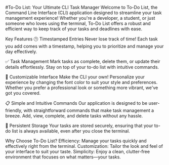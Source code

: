 #To-Do List: Your Ultimate CLI Task Manager
Welcome to To-Do List, the Command Line Interface (CLI) application designed to streamline your task management experience! Whether you're a developer, a student, or just someone who loves using the terminal, To-Do List offers a robust and efficient way to keep track of your tasks and deadlines with ease.

Key Features
🕒 Timestamped Entries
Never lose track of time! Each task you add comes with a timestamp, helping you to prioritize and manage your day effectively.

✅ Task Management
Mark tasks as complete, delete them, or update their details effortlessly. Stay on top of your to-do list with intuitive commands.

🎨 Customizable Interface
Make the CLI your own! Personalize your experience by changing the font color to suit your style and preferences. Whether you prefer a professional look or something more vibrant, we've got you covered.

📋 Simple and Intuitive Commands
Our application is designed to be user-friendly, with straightforward commands that make task management a breeze. Add, view, complete, and delete tasks without any hassle.

📂 Persistent Storage
Your tasks are stored securely, ensuring that your to-do list is always available, even after you close the terminal.

Why Choose To-Do List?
Efficiency: Manage your tasks quickly and effectively right from the terminal.
Customization: Tailor the look and feel of your interface to suit your taste.
Simplicity: Enjoy a clean, clutter-free environment that focuses on what matters—your tasks.
